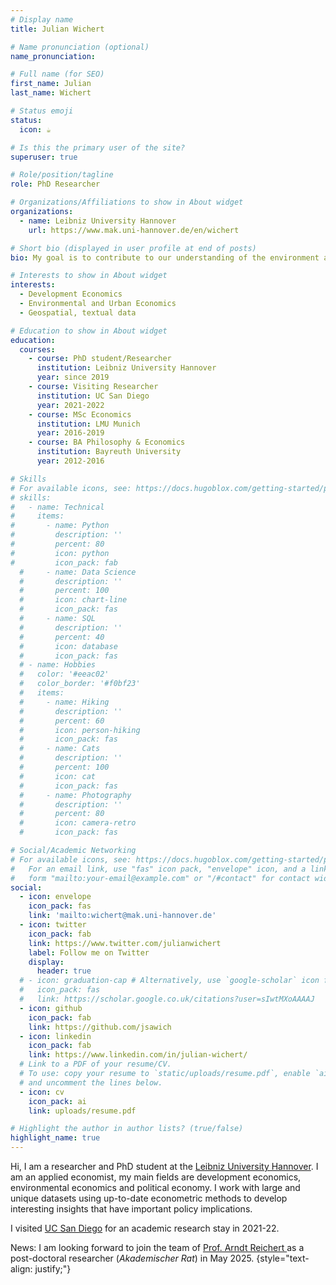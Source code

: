 ```yaml
---
# Display name
title: Julian Wichert

# Name pronunciation (optional)
name_pronunciation: 

# Full name (for SEO)
first_name: Julian 
last_name: Wichert

# Status emoji
status:
  icon: ☕️

# Is this the primary user of the site?
superuser: true

# Role/position/tagline
role: PhD Researcher

# Organizations/Affiliations to show in About widget
organizations:
  - name: Leibniz University Hannover
    url: https://www.mak.uni-hannover.de/en/wichert

# Short bio (displayed in user profile at end of posts)
bio: My goal is to contribute to our understanding of the environment and development intersection.

# Interests to show in About widget
interests:
  - Development Economics
  - Environmental and Urban Economics
  - Geospatial, textual data

# Education to show in About widget
education:
  courses:
    - course: PhD student/Researcher
      institution: Leibniz University Hannover
      year: since 2019
    - course: Visiting Researcher
      institution: UC San Diego 
      year: 2021-2022
    - course: MSc Economics
      institution: LMU Munich
      year: 2016-2019
    - course: BA Philosophy & Economics
      institution: Bayreuth University
      year: 2012-2016

# Skills
# For available icons, see: https://docs.hugoblox.com/getting-started/page-builder/#icons
# skills:
#   - name: Technical
#     items:
#       - name: Python
#         description: ''
#         percent: 80
#         icon: python
#         icon_pack: fab
  #     - name: Data Science
  #       description: ''
  #       percent: 100
  #       icon: chart-line
  #       icon_pack: fas
  #     - name: SQL
  #       description: ''
  #       percent: 40
  #       icon: database
  #       icon_pack: fas
  # - name: Hobbies
  #   color: '#eeac02'
  #   color_border: '#f0bf23'
  #   items:
  #     - name: Hiking
  #       description: ''
  #       percent: 60
  #       icon: person-hiking
  #       icon_pack: fas
  #     - name: Cats
  #       description: ''
  #       percent: 100
  #       icon: cat
  #       icon_pack: fas
  #     - name: Photography
  #       description: ''
  #       percent: 80
  #       icon: camera-retro
  #       icon_pack: fas

# Social/Academic Networking
# For available icons, see: https://docs.hugoblox.com/getting-started/page-builder/#icons
#   For an email link, use "fas" icon pack, "envelope" icon, and a link in the
#   form "mailto:your-email@example.com" or "/#contact" for contact widget.
social:
  - icon: envelope
    icon_pack: fas
    link: 'mailto:wichert@mak.uni-hannover.de'
  - icon: twitter
    icon_pack: fab
    link: https://www.twitter.com/julianwichert
    label: Follow me on Twitter
    display:
      header: true
  # - icon: graduation-cap # Alternatively, use `google-scholar` icon from `ai` icon pack
  #   icon_pack: fas
  #   link: https://scholar.google.co.uk/citations?user=sIwtMXoAAAAJ
  - icon: github
    icon_pack: fab
    link: https://github.com/jsawich
  - icon: linkedin
    icon_pack: fab
    link: https://www.linkedin.com/in/julian-wichert/
  # Link to a PDF of your resume/CV.
  # To use: copy your resume to `static/uploads/resume.pdf`, enable `ai` icons in `params.yaml`,
  # and uncomment the lines below.
  - icon: cv
    icon_pack: ai
    link: uploads/resume.pdf

# Highlight the author in author lists? (true/false)
highlight_name: true
---
```


Hi, I am a researcher and PhD student at the [Leibniz University Hannover](https://www.mak.uni-hannover.de/en/wichert). I am an applied economist, my main fields are development economics, environmental economics and political economy. I work with large and unique datasets using up-to-date econometric methods to develop interesting insights that have important policy implications. 

I visited [UC San Diego](https://gps.ucsd.edu/) for an academic research stay in 2021-22. 

News: I am looking forward to join the team of [Prof. Arndt Reichert ](https://sites.google.com/site/arndtruedigerreichert/home)as a post-doctoral researcher (*Akademischer Rat*) in May 2025.
{style="text-align: justify;"}
